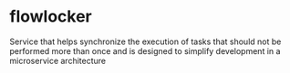 # flowlocker
Service that helps synchronize the execution of tasks that should not be performed more than once and is designed to simplify development in a microservice architecture
